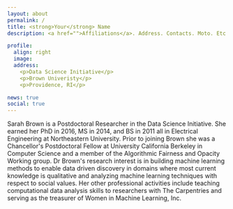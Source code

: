 ```yaml
---
layout: about
permalink: /
title: <strong>Your</strong> Name
description: <a href="">Affiliations</a>. Address. Contacts. Moto. Etc.

profile:
  align: right
  image:
  address:
    <p>Data Science Initiative</p>
    <p>Brown Univeristy</p>
    <p>Providence, RI</p>

news: true
social: true
---
```



Sarah Brown is a Postdoctoral Researcher in the Data Science Initiative. She earned her PhD in 2016, MS in 2014, and BS in 2011 all in Electrical Engineering at Northeastern University.  Prior to joining Brown she was a Chancellor's Postdoctoral Fellow at University California Berkeley in Computer Science and a member of the Algorithmic Fairness and Opacity Working group. Dr Brown's research interest is in building machine learning methods to enable data driven discovery in domains where most current knowledge is qualitative and analyzing machine learning techniques with respect to social values. Her other professional activities include teaching computational data analysis skills to researchers with The Carpentries and serving as the treasurer of Women in Machine Learning, Inc.
